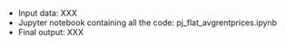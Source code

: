 - Input data: XXX
- Jupyter notebook containing all the code: pj_flat_avgrentprices.ipynb
- Final output: XXX
